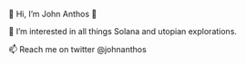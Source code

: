 👋 Hi, I’m John Anthos 🌸

👀 I’m interested in all things Solana and utopian explorations.

📫 Reach me on twitter @johnanthos
